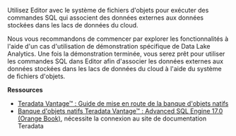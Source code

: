 Utilisez Editor avec le système de fichiers d'objets pour exécuter des commandes SQL qui associent des données externes aux données stockées dans les lacs de données du cloud.

Nous vous recommandons de commencer par explorer les fonctionnalités à l'aide d'un cas d'utilisation de démonstration spécifique de Data Lake Analytics. Une fois la démonstration terminée, vous serez prêt pour utiliser les commandes SQL dans Editor afin d'associer les données externes aux données stockées dans les lacs de données du cloud à l'aide du système de fichiers d'objets.

**Ressources**

-   [Teradata Vantage™ : Guide de mise en route de la banque d'objets natifs](https://docs.teradata.com/search/all?query=Teradata+Vantage%25E2%2584%25A2+-+Native+Object+Store+Getting+Started+Guide&content-lang=en-US)
-   [Banque d'objets natifs Teradata Vantage™ : Advanced SQL Engine 17.0 (Orange Book)](https://docs.teradata.com/search/all?query=Teradata+Vantage%25E2%2584%25A2+Native+Object+Store+Orange+Book&content-lang=en-US), nécessite la connexion au site de documentation Teradata
